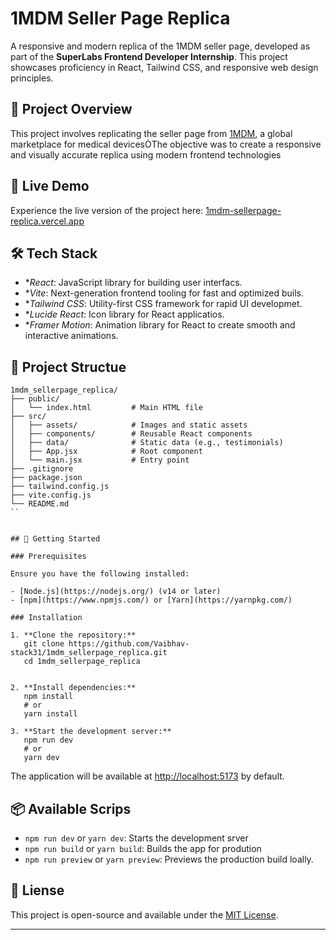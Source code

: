 # 1MDM Seller Page Replica

A responsive and modern replica of the 1MDM seller page, developed as part of the **SuperLabs Frontend Developer Internship**. This project showcases proficiency in React, Tailwind CSS, and responsive web design principles.

## 📝 Project Overview
This project involves replicating the seller page from [1MDM](https://1mdm.com/about/seller.php), a global marketplace for medical devicesThe objective was to create a responsive and visually accurate replica using modern frontend technologies

## 🔗 Live Demo

Experience the live version of the project here: [1mdm-sellerpage-replica.vercel.app](https://1mdm-sellerpage-replica.vercel.app)

## 🛠️ Tech Stack

- **React*: JavaScript library for building user interfacs.
- **Vite*: Next-generation frontend tooling for fast and optimized buils.
- **Tailwind CSS*: Utility-first CSS framework for rapid UI developmet.
- **Lucide React*: Icon library for React applicatios.
- **Framer Motion*: Animation library for React to create smooth and interactive animations.

## 📁 Project Structue


```
1mdm_sellerpage_replica/
├── public/
│   └── index.html         # Main HTML file
├── src/
│   ├── assets/            # Images and static assets
│   ├── components/        # Reusable React components
│   ├── data/              # Static data (e.g., testimonials)
│   ├── App.jsx            # Root component
│   └── main.jsx           # Entry point
├── .gitignore
├── package.json
├── tailwind.config.js
├── vite.config.js
└── README.md
``


## 🚀 Getting Started

### Prerequisites

Ensure you have the following installed:

- [Node.js](https://nodejs.org/) (v14 or later)
- [npm](https://www.npmjs.com/) or [Yarn](https://yarnpkg.com/)

### Installation

1. **Clone the repository:**
   git clone https://github.com/Vaibhav-stack31/1mdm_sellerpage_replica.git
   cd 1mdm_sellerpage_replica


2. **Install dependencies:**
   npm install
   # or
   yarn install
  
3. **Start the development server:**
   npm run dev
   # or
   yarn dev
```

   The application will be available at [http://localhost:5173](http://localhost:5173) by default.

## 📦 Available Scrips

- `npm run dev` or `yarn dev`: Starts the development srver
- `npm run build` or `yarn build`: Builds the app for prodution
- `npm run preview` or `yarn preview`: Previews the production build loally.

## 🧾 Liense

This project is open-source and available under the [MIT License](LIENSE).

---
